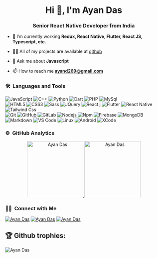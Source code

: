 <h1 align="center">Hi 👋, I'm Ayan Das</h1>
<h3 align="center">Senior React Native Developer from India</h3>
	
<!-- <p align="center">
  <img src="https://komarev.com/ghpvc/?username=ayand269&color=blueviolet&style=flat">
</p>  -->

- 🌱 I’m currently working **Redux, React Native, Flutter, React JS, Typescript, etc.**

- 👨‍💻 All of my projects are available at [github](https://github.com/ayand269?tab=repositories)

- 💬 Ask me about **Javascript**

- 📫 How to reach me **ayand269@gmail.com**


	
### 🛠 &nbsp;Languages and Tools

![JavaScript](https://img.shields.io/badge/-JavaScript-%23F7DF1C?style=for-the-badge&logo=javascript&logoColor=000000&labelColor=%23F7DF1C&color=%23FFCE5A)
![C++](https://img.shields.io/badge/C%2B%2B-00599C?style=for-the-badge&logo=c%2B%2B&logoColor=white)
![Python](http://img.shields.io/badge/-Python-3776AB?style=for-the-badge&logo=python&logoColor=ffffff)
![Dart](https://img.shields.io/badge/Dart-0175C2?style=for-the-badge&logo=dart&logoColor=white)
![PHP](https://img.shields.io/badge/-PHP-483D8B?style=for-the-badge&logo=php&logoColor=ffffff)
![MySql](https://img.shields.io/badge/-MySql-38B2AC?style=for-the-badge&logo=mysql&logoColor=ffffff)
<br>
![HTML5](https://img.shields.io/badge/-HTML5-%23E44D27?style=for-the-badge&logo=html5&logoColor=ffffff)
![CSS3](https://img.shields.io/badge/-CSS3-%231572B6?style=for-the-badge&logo=css3)
![Sass](https://img.shields.io/badge/-Sass-%23CC6699?style=for-the-badge&logo=sass&logoColor=ffffff)
![JQuery](https://img.shields.io/badge/jQuery-0769AD?style=for-the-badge&logo=jquery&logoColor=white)
![React.j](https://img.shields.io/badge/-React.js-61DAFB?style=for-the-badge&logo=react&logoColor=ffffff)
![Flutter](https://img.shields.io/badge/Flutter-02569B?style=for-the-badge&logo=flutter&logoColor=white)
![React Native](https://img.shields.io/badge/-React%20Native-61DAFB?style=for-the-badge&logo=react&logoColor=ffffff)
![Tailwind Css](https://img.shields.io/badge/Tailwind_CSS-38B2AC?style=for-the-badge&logo=tailwind-css&logoColor=white)
<br>
![Git](https://img.shields.io/badge/-Git-%23F05032?style=for-the-badge&logo=git&logoColor=%23ffffff)
![GitHub](https://img.shields.io/badge/-GitHub-181717?style=for-the-badge&logo=github)
![GitLab](https://img.shields.io/badge/-GitLab-292961?style=for-the-badge&logo=gitlab)
![Nodejs](https://img.shields.io/badge/-Nodejs-339933?style=for-the-badge&logo=Node.js&logoColor=ffffff)
![Npm](https://img.shields.io/badge/-npm-CB3837?style=for-the-badge&logo=npm)
![Firebase](https://img.shields.io/badge/-Firebase-FFCA28?style=for-the-badge&logo=firebase&logoColor=ffffff)
![MongoDB](https://img.shields.io/badge/MongoDB-4EA94B?style=for-the-badge&logo=mongodb&logoColor=white)
<br>
![Markdown](https://img.shields.io/badge/Markdown-000000?style=for-the-badge&logo=markdown&logoColor=white)
![VS Code](http://img.shields.io/badge/-VS%20Code-007ACC?style=for-the-badge&logo=visual-studio-code&logoColor=ffffff)
![Linux](http://img.shields.io/badge/-Linux-0078D6?style=for-the-badge&logo=linux&logoColor=ffffff)
![Android](https://img.shields.io/badge/-Android-a4c639?style=for-the-badge&logo=android&logoColor=ffffff)
![XCode](https://img.shields.io/badge/-Xcode-0997f5?style=for-the-badge&logo=xcode&logoColor=ffffff)
<br/>

### ⚙️ &nbsp;GitHub Analytics

<p align="center">
	<a href="https://github.com/ayand269">
	<img 
	  height="180em" 
	  src="https://github-readme-stats-eight-theta.vercel.app/api?username=ayand269&show_icons=true&theme=algolia&include_all_commits=true&count_private=true" 
	  alt="Ayan Das"
	/>
	  <img height="180em" src="https://github-readme-stats-eight-theta.vercel.app/api/top-langs/?username=ayand269&layout=compact&langs_count=8&theme=algolia" alt="Ayan Das"/>
	</a>
</p>

### 🤝🏻 &nbsp;Connect with Me

<p>
	<a href="https://www.linkedin.com/in/ayan-das-838601216"><img src="https://img.shields.io/badge/Ayan-Das-22372b153?style=flat&logo=Linkedin&logoColor=white" alt="Ayan Das"/></a>
	<a href="mailto:ayand269@gmail.com"><img src="https://img.shields.io/badge/-ayand269@gmail.com-D14836?style=flat&logo=Gmail&logoColor=white" alt="Ayan Das"/></a>
	<a href="https://twitter.com/ayand269"><img src="https://img.shields.io/badge/-@ayand269-1877F2?style=flat&logo=Twitter&logoColor=white" alt="Ayan Das"/></a>
</p>

<h2 align="left">🏆 Github trophies:</h2>
<p align="left"><img src="https://github-profile-trophy.vercel.app/?username=ayand269&theme=onedark" alt="Ayan Das" /> </p>
